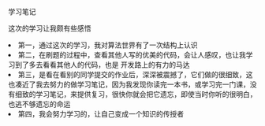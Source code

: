 学习笔记

这次的学习让我颇有些感悟
<li>第一，通过这次的学习，我对算法世界有了一次结构上认识
<li>第二，在刷题的过程中，查看其他人写的优美的代码，会让人感叹，也让我学习到了多去看看其他人的代码，也是
开发路上的有力的马达
<li>第三，是看在看别的同学提交的作业后，深深被震撼了，它们做的很细致，这也凑近了我去努力的做学习笔记，因为我发现你读完一本书，或学习完一门课，没有细致的学习笔记，来提供复习，很快你就会把它遗忘，即使当时你听的很明白，也逃不够遗忘的命运
<li>第四，我会努力学习的，让自己变成一个知识的传授者
